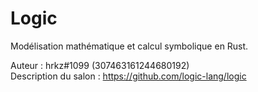 # Logic

Modélisation mathématique et calcul symbolique en Rust.

Auteur : hrkz#1099 (307463161244680192)  
Description du salon : https://github.com/logic-lang/logic

